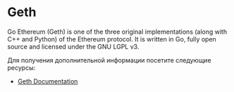 # Geth

Go Ethereum (Geth) is one of the three original implementations (along with C++ and Python) of the Ethereum protocol. It is written in Go, fully open source and licensed under the GNU LGPL v3.

Для получения дополнительной информации посетите следующие ресурсы:

- [Geth Documentation](https://geth.ethereum.org/docs/)
